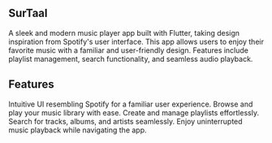 ## SurTaal
A sleek and modern music player app built with Flutter, taking design inspiration from Spotify's user interface. This app allows users to enjoy their favorite music with a familiar and user-friendly design. Features include playlist management, search functionality, and seamless audio playback.

## Features
Intuitive UI resembling Spotify for a familiar user experience.
Browse and play your music library with ease.
Create and manage playlists effortlessly.
Search for tracks, albums, and artists seamlessly.
Enjoy uninterrupted music playback while navigating the app.
